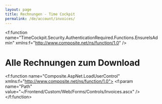 ```yaml
---
layout: page
title: Rechnungen - Time Cockpit
permalink: /de/account/invoices/
---
```


<f:function name="TimeCockpit.Security.AuthenticationRequired.Functions.EnsureIsAdmin" xmlns:f="http://www.composite.net/ns/function/1.0" /><h1 xmlns="http://www.w3.org/1999/xhtml">Alle Rechnungen zum Download</h1><f:function name="Composite.AspNet.LoadUserControl" xmlns:f="http://www.composite.net/ns/function/1.0">
  <f:param name="Path" value="~/Frontend/Custom/Web/Forms/Controls/Invoices.ascx" />
</f:function>